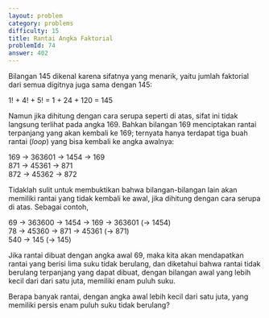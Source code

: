 ```yaml
---
layout: problem
category: problems
difficulty: 15
title: Rantai Angka Faktorial
problemId: 74
answer: 402
---
```

Bilangan 145 dikenal karena sifatnya yang menarik, yaitu jumlah faktorial dari semua digitnya juga sama dengan 145:

1! + 4! + 5! = 1 + 24 + 120 = 145

Namun jika dihitung dengan cara serupa seperti di atas, sifat ini tidak langsung terlihat pada angka 169. Bahkan bilangan 169 menciptakan rantai terpanjang yang akan kembali ke 169; ternyata hanya terdapat tiga buah rantai (*loop*) yang bisa kembali ke angka awalnya:

169 → 363601 → 1454 → 169  
 871 → 45361 → 871  
 872 → 45362 → 872

Tidaklah sulit untuk membuktikan bahwa bilangan-bilangan lain akan memiliki rantai yang tidak kembali ke awal, jika dihitung dengan cara serupa di atas. Sebagai contoh,

69 → 363600 → 1454 → 169 → 363601 (→ 1454)  
 78 → 45360 → 871 → 45361 (→ 871)  
 540 → 145 (→ 145)

Jika rantai dibuat dengan angka awal 69, maka kita akan mendapatkan rantai yang berisi lima suku tidak berulang, dan diketahui bahwa rantai tidak berulang terpanjang yang dapat dibuat, dengan bilangan awal yang lebih kecil dari dari satu juta, memiliki enam puluh suku.

Berapa banyak rantai, dengan angka awal lebih kecil dari satu juta, yang memiliki persis enam puluh suku tidak berulang?
